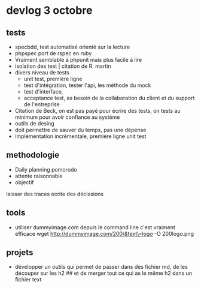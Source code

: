devlog 3 octobre
================

## tests
- specbdd, test automatisé orienté sur la lecture
- phpspec port de rspec en ruby
- Vraiment semblable à phpunit mais plus facile à lire
- isolation des test | citation de R. martin
- divers niveau de tests
  * unit test, première ligne
  * test d'intégration, tester l'api, les méthode du mock
  * test d'interface, 
  * acceptance test, as besoin de la collaboration du client et
  du support de l'entreprise
- Citation de Beck, on est pas payé pour écrire des tests,
on tests au minimum pour avoir confiance au système
- outils de desing
- doit permettre de sauver du temps, pas une dépense
- implémentation incrémentale, première ligne unit test



## methodologie
- Daily planning pomorodo
- attente raisonnable
- objectif

laisser des traces écrite des décissions

## tools
- utiliser dummyimage.com depuis le command line c'est vraiment efficace
wget http://dummyimage.com/200\&text\=logo -O 200logo.png

## projets
- développer un outils qui permet de passer dans des fichier md, de les découper
sur les h2 ## et de merger tout ce qui as le même h2 dans un fichier text

